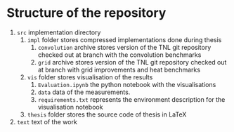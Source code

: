 # Structure of the repository

1. `src` implementation directory
    1. `impl` folder stores compressed implementations done during thesis
        1. `convolution` archive stores version of the TNL git repository checked out at branch with the convolution benchmarks
        2. `grid` archive stores version of the TNL git repository checked out at branch with grid improvements and heat benchmarks
    3. `vis` folder stores visualisation of the results
        1. `Evaluation.ipynb` the python notebook with the visualisations
        2. `data` data of the measurements.
        3. `requirements.txt` represents the environment description for the visualisation notebook  
    5. `thesis` folder stores the source code of thesis in LaTeX
2. `text` text of the work
